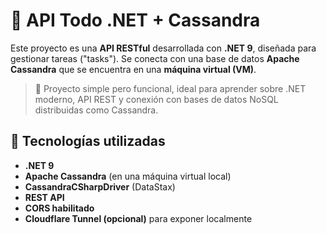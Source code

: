 # 📝 API Todo .NET + Cassandra

Este proyecto es una **API RESTful** desarrollada con **.NET 9**, diseñada para gestionar tareas ("tasks"). Se conecta con una base de datos **Apache Cassandra** que se encuentra en una **máquina virtual (VM)**.

> 🚀 Proyecto simple pero funcional, ideal para aprender sobre .NET moderno, API REST y conexión con bases de datos NoSQL distribuidas como Cassandra.

## 🔧 Tecnologías utilizadas

- **.NET 9**
- **Apache Cassandra** (en una máquina virtual local)
- **CassandraCSharpDriver** (DataStax)
- **REST API**
- **CORS habilitado**
- **Cloudflare Tunnel (opcional)** para exponer localmente

